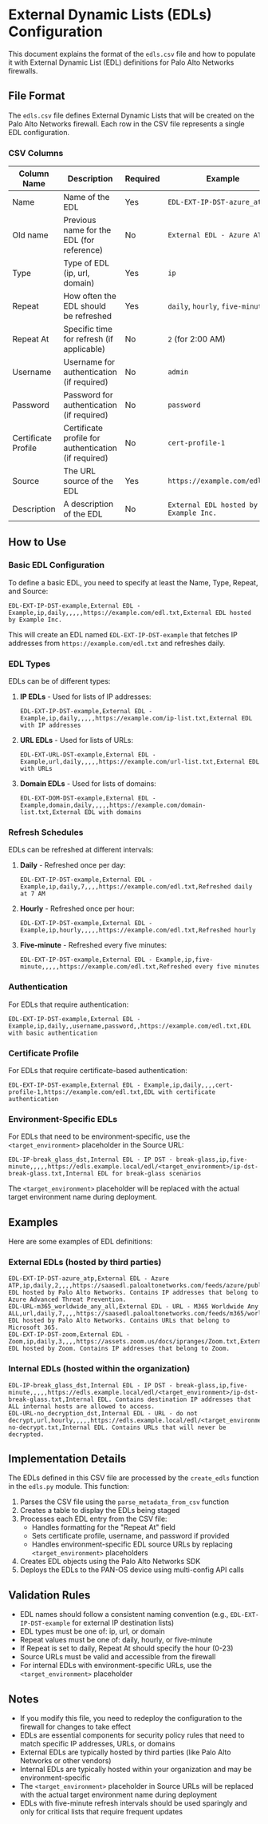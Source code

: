 # External Dynamic Lists (EDLs) Configuration

This document explains the format of the `edls.csv` file and how to populate it with External Dynamic List (EDL) definitions for Palo Alto Networks firewalls.

## File Format

The `edls.csv` file defines External Dynamic Lists that will be created on the Palo Alto Networks firewall. Each row in the CSV file represents a single EDL configuration.

### CSV Columns

| Column Name | Description | Required | Example |
|-------------|-------------|----------|---------|
| Name | Name of the EDL | Yes | `EDL-EXT-IP-DST-azure_atp` |
| Old name | Previous name for the EDL (for reference) | No | `External EDL - Azure ATP` |
| Type | Type of EDL (ip, url, domain) | Yes | `ip` |
| Repeat | How often the EDL should be refreshed | Yes | `daily`, `hourly`, `five-minute` |
| Repeat At | Specific time for refresh (if applicable) | No | `2` (for 2:00 AM) |
| Username | Username for authentication (if required) | No | `admin` |
| Password | Password for authentication (if required) | No | `password` |
| Certificate Profile | Certificate profile for authentication (if required) | No | `cert-profile-1` |
| Source | The URL source of the EDL | Yes | `https://example.com/edl.txt` |
| Description | A description of the EDL | No | `External EDL hosted by Example Inc.` |

## How to Use

### Basic EDL Configuration

To define a basic EDL, you need to specify at least the Name, Type, Repeat, and Source:

```
EDL-EXT-IP-DST-example,External EDL - Example,ip,daily,,,,,https://example.com/edl.txt,External EDL hosted by Example Inc.
```

This will create an EDL named `EDL-EXT-IP-DST-example` that fetches IP addresses from `https://example.com/edl.txt` and refreshes daily.

### EDL Types

EDLs can be of different types:

1. **IP EDLs** - Used for lists of IP addresses:
   ```
   EDL-EXT-IP-DST-example,External EDL - Example,ip,daily,,,,,https://example.com/ip-list.txt,External EDL with IP addresses
   ```

2. **URL EDLs** - Used for lists of URLs:
   ```
   EDL-EXT-URL-DST-example,External EDL - Example,url,daily,,,,,https://example.com/url-list.txt,External EDL with URLs
   ```

3. **Domain EDLs** - Used for lists of domains:
   ```
   EDL-EXT-DOM-DST-example,External EDL - Example,domain,daily,,,,,https://example.com/domain-list.txt,External EDL with domains
   ```

### Refresh Schedules

EDLs can be refreshed at different intervals:

1. **Daily** - Refreshed once per day:
   ```
   EDL-EXT-IP-DST-example,External EDL - Example,ip,daily,7,,,,https://example.com/edl.txt,Refreshed daily at 7 AM
   ```

2. **Hourly** - Refreshed once per hour:
   ```
   EDL-EXT-IP-DST-example,External EDL - Example,ip,hourly,,,,,https://example.com/edl.txt,Refreshed hourly
   ```

3. **Five-minute** - Refreshed every five minutes:
   ```
   EDL-EXT-IP-DST-example,External EDL - Example,ip,five-minute,,,,,https://example.com/edl.txt,Refreshed every five minutes
   ```

### Authentication

For EDLs that require authentication:

```
EDL-EXT-IP-DST-example,External EDL - Example,ip,daily,,username,password,,https://example.com/edl.txt,EDL with basic authentication
```

### Certificate Profile

For EDLs that require certificate-based authentication:

```
EDL-EXT-IP-DST-example,External EDL - Example,ip,daily,,,,cert-profile-1,https://example.com/edl.txt,EDL with certificate authentication
```

### Environment-Specific EDLs

For EDLs that need to be environment-specific, use the `<target_environment>` placeholder in the Source URL:

```
EDL-IP-break_glass_dst,Internal EDL - IP DST - break-glass,ip,five-minute,,,,,https://edls.example.local/edl/<target_environment>/ip-dst-break-glass.txt,Internal EDL for break-glass scenarios
```

The `<target_environment>` placeholder will be replaced with the actual target environment name during deployment.

## Examples

Here are some examples of EDL definitions:

### External EDLs (hosted by third parties)

```
EDL-EXT-IP-DST-azure_atp,External EDL - Azure ATP,ip,daily,2,,,,https://saasedl.paloaltonetworks.com/feeds/azure/public/azureadvancedthreatprotection/ipv4,External EDL hosted by Palo Alto Networks. Contains IP addresses that belong to Azure Advanced Threat Prevention.
EDL-URL-m365_worldwide_any_all,External EDL - URL - M365 Worldwide Any ALL,url,daily,7,,,,https://saasedl.paloaltonetworks.com/feeds/m365/worldwide/any/all/url,External EDL hosted by Palo Alto Networks. Contains URLs that belong to Microsoft 365.
EDL-EXT-IP-DST-zoom,External EDL - Zoom,ip,daily,3,,,,https://assets.zoom.us/docs/ipranges/Zoom.txt,External EDL hosted by Zoom. Contains IP addresses that belong to Zoom.
```

### Internal EDLs (hosted within the organization)

```
EDL-IP-break_glass_dst,Internal EDL - IP DST - break-glass,ip,five-minute,,,,,https://edls.example.local/edl/<target_environment>/ip-dst-break-glass.txt,Internal EDL. Contains destination IP addresses that ALL internal hosts are allowed to access.
EDL-URL-no_decryption_dst,Internal EDL - URL - do not decrypt,url,hourly,,,,,https://edls.example.local/edl/<target_environment>/url-no-decrypt.txt,Internal EDL. Contains URLs that will never be decrypted.
```

## Implementation Details

The EDLs defined in this CSV file are processed by the `create_edls` function in the `edls.py` module. This function:

1. Parses the CSV file using the `parse_metadata_from_csv` function
2. Creates a table to display the EDLs being staged
3. Processes each EDL entry from the CSV file:
   - Handles formatting for the "Repeat At" field
   - Sets certificate profile, username, and password if provided
   - Handles environment-specific EDL source URLs by replacing `<target_environment>` placeholders
4. Creates EDL objects using the Palo Alto Networks SDK
5. Deploys the EDLs to the PAN-OS device using multi-config API calls

## Validation Rules

- EDL names should follow a consistent naming convention (e.g., `EDL-EXT-IP-DST-example` for external IP destination lists)
- EDL types must be one of: ip, url, or domain
- Repeat values must be one of: daily, hourly, or five-minute
- If Repeat is set to daily, Repeat At should specify the hour (0-23)
- Source URLs must be valid and accessible from the firewall
- For internal EDLs with environment-specific URLs, use the `<target_environment>` placeholder

## Notes

- If you modify this file, you need to redeploy the configuration to the firewall for changes to take effect
- EDLs are essential components for security policy rules that need to match specific IP addresses, URLs, or domains
- External EDLs are typically hosted by third parties (like Palo Alto Networks or other vendors)
- Internal EDLs are typically hosted within your organization and may be environment-specific
- The `<target_environment>` placeholder in Source URLs will be replaced with the actual target environment name during deployment
- EDLs with five-minute refresh intervals should be used sparingly and only for critical lists that require frequent updates